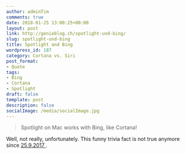 ```yaml
---
author: adminTim
comments: true
date: 2018-01-25 13:00:25+00:00
layout: post
link: http://genieblog.ch/spotlight-und-bing/
slug: spotlight-und-bing
title: Spotlight and Bing
wordpress_id: 187
category: Cortana vs. Siri
post_format:
- Quote
tags:
- Bing
- Cortana
- Spotlight
draft: false
template: post
description: false
socialImage: /media/socialImage.jpg
---
```




<blockquote>Spotlight on Mac works with Bing, like Cortana!</blockquote>





Well, not really, unfortunately. This funny trivia fact is not true anymore since [ 25.9.2017 ](http://www.maclife.de/news/apple-wirft-bing-siri-spotlight-10096137.html).
